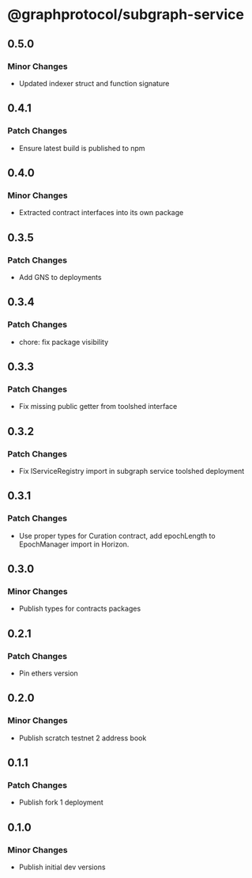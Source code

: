 # @graphprotocol/subgraph-service

## 0.5.0

### Minor Changes

- Updated indexer struct and function signature

## 0.4.1

### Patch Changes

- Ensure latest build is published to npm

## 0.4.0

### Minor Changes

- Extracted contract interfaces into its own package

## 0.3.5

### Patch Changes

- Add GNS to deployments

## 0.3.4

### Patch Changes

- chore: fix package visibility

## 0.3.3

### Patch Changes

- Fix missing public getter from toolshed interface

## 0.3.2

### Patch Changes

- Fix IServiceRegistry import in subgraph service toolshed deployment

## 0.3.1

### Patch Changes

- Use proper types for Curation contract, add epochLength to EpochManager import in Horizon.

## 0.3.0

### Minor Changes

- Publish types for contracts packages

## 0.2.1

### Patch Changes

- Pin ethers version

## 0.2.0

### Minor Changes

- Publish scratch testnet 2 address book

## 0.1.1

### Patch Changes

- Publish fork 1 deployment

## 0.1.0

### Minor Changes

- Publish initial dev versions
